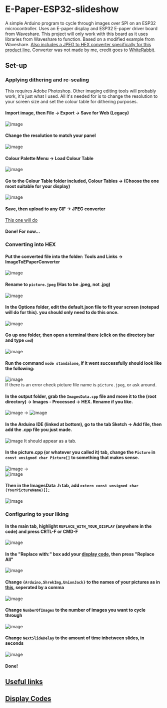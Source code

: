 # E-Paper-ESP32-slideshow
A simple Arduino program to cycle through images over SPI on an ESP32 microcontroller. Uses an E-paper display and ESP32 E-paper driver board from Waveshare. This project will only work with this board as it uses libraries from Waveshare to function. Based on a modified example from Waveshare. [Also includes a JPEG to HEX converter specifically for this product line.](https://github.com/Wh1teRabbitHU/ImageToEpaperConverter) Converter was not made by me, credit goes to [WhiteRabbit](https://github.com/Wh1teRabbitHU).
## Set-up
### Applying dithering and re-scaling
This requires Adobe Photoshop. Other imaging editing tools will probably work, it's just what I used. All it's needed for is to change the resolution to your screen size and set the colour table for dithering purposes.
#### Import image, then File -> Export -> Save for Web (Legacy)
![image](https://user-images.githubusercontent.com/64732379/161347063-66d2c573-0c0a-45e0-aea9-8d1b31fece0d.png)
#### Change the resolution to match your panel
![image](https://user-images.githubusercontent.com/64732379/161347248-11ca1a12-2e64-4c76-bf83-d1f84acc5e26.png)
#### Colour Palette Menu -> Load Colour Table
![image](https://user-images.githubusercontent.com/64732379/161347475-5b07238a-ce9f-4a92-97c8-9b42a778b27f.png)
#### Go to the Colour Table folder included, Colour Tables -> (Choose the one most suitable for your display)
![image](https://user-images.githubusercontent.com/64732379/161352089-ee440b72-90fb-45f0-9eab-4e785df5fb56.png)
#### Save, then upload to any GIF -> JPEG converter
[This one will do](https://convertio.co/gif-jpeg/)
#### Done! For now...
### Converting into HEX
#### Put the converted file into the folder: Tools and Links -> ImageToEPaperConverter
![image](https://user-images.githubusercontent.com/64732379/161354746-ce1039c8-0462-44f0-baa5-1b851f0f48fe.png)
#### Rename to ```picture.jpeg``` (Has to be .jpeg, not .jpg)
![image](https://user-images.githubusercontent.com/64732379/161354820-109d1a85-d824-4283-a74b-0fb3a0dcb88d.png)
#### In the Options folder, edit the default.json file to fit your screen (notepad will do for this). you should only need to do this once.
![image](https://user-images.githubusercontent.com/64732379/161354930-e317ab12-8703-4ff9-8f4d-292706840205.png)
#### Go up one folder, then open a terminal there (click on the directory bar and type ```cmd```)
![image](https://user-images.githubusercontent.com/64732379/161355142-a518f5a7-4751-4763-baeb-31ba7cb137db.png)
#### Run the command ```node standalone```, if it went successfully should look like the following:
![image](https://user-images.githubusercontent.com/64732379/161355206-b885dc09-6eb3-422e-bdd8-e505eceeca16.png) <br/>
If there is an error check picture file name is ```picture.jpeg```, or ask around.
#### In the output folder, grab the ```ImagesData.cpp``` file and move it to the (root directory) -> Images - Processed -> HEX. Rename if you like.
![image](https://user-images.githubusercontent.com/64732379/161355527-996bf39c-38e3-4c84-90f2-736b9630625d.png)
->
![image](https://user-images.githubusercontent.com/64732379/161356076-cffbf531-9b9e-431e-8976-51d31c1dd540.png)
#### In the Arduino IDE (linked at bottom), go to the tab Sketch -> Add file, then add the .cpp file you just made.
![image](https://user-images.githubusercontent.com/64732379/161355614-542cc6cf-f293-4ddb-80a1-f425a8ccfea1.png)
It should appear as a tab.
#### In the picture.cpp (or whatever you called it) tab, change the ```Picture``` in ```const unsigned char Picture[]``` to something that makes sense. <br/>
![image](https://user-images.githubusercontent.com/64732379/161355725-ba1aacc4-79b2-44fa-b6e3-64b49d1b3ca3.png)
-> <br/>
![image](https://user-images.githubusercontent.com/64732379/161356025-cbaf47d7-571b-4aaa-af4b-e42e9e307f35.png)
#### Then in the ImagesData **.h** tab, add ```extern const unsigned char (YourPictureName)[];```
![image](https://user-images.githubusercontent.com/64732379/161355862-e838c984-24f0-4ade-8a27-8a003d29c4c9.png)
### Configuring to your liking
#### In the main tab, highlight ```REPLACE_WITH_YOUR_DISPLAY``` (anywhere in the code) and press CRTL-F or CMD-F
![image](https://user-images.githubusercontent.com/64732379/161408658-ff209ed6-3c3d-462b-b744-adf1915e057c.png)<br/>
#### In the "Replace with:" box add your [display code](DISPLAY.md), then press "Replace All"
![image](https://user-images.githubusercontent.com/64732379/161408683-ffbe691a-6754-449b-90e6-10aa2064f7fd.png)
#### Change ```{Arduino,ShrekImg,UnionJack}``` to the names of your pictures as in [this](https://github.com/RJGns/E-Paper-ESP32-slideshow/blob/main/README.md#in-the-picturecpp-or-whatever-you-called-it-tab-change-the-picture-in-const-unsigned-char-picture-to-something-that-makes-sense-), seperated by a comma
![image](https://user-images.githubusercontent.com/64732379/161408760-a63bd1b0-830d-437d-98bd-dca623d8f786.png)
#### Change ```NumberOfImages``` to the number of images you want to cycle through
![image](https://user-images.githubusercontent.com/64732379/161408769-1706167e-6a7a-43f7-8498-50f1ad36ebc1.png)
#### Change ```NextSlideDelay``` to the amount of time inbetween slides, in seconds
![image](https://user-images.githubusercontent.com/64732379/161408787-bae818fd-d4c2-458e-9c7e-727cf5b4f5c8.png)
#### Done!
## [Useful links](Tools%20and%20Links/README.md)
## [Display Codes](DISPLAY.md)
